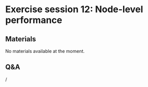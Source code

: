 # Exercise session 12: Node-level performance

<!--
The files for the exercises can be found in `Exercises/HPE/day4/node_performance`.
Try different compiler optimizations and see the impact on performance.
-->


## Materials

No materials available at the moment.

<!--
Temporary location of materials (for the lifetime of the training project):

-   See the exercise assignments in
    `/project/project_465001098/Slides/HPE/Exercises.pdf`.

-   Exercise files in `/project/project_465001098/Exercises/HPE/day4`

Temporary web-available materials:

-    Overview exercise assignments temporarily available on
     [this link](https://462000265.lumidata.eu/4day-20240423/files/LUMI-4day-20231003-4_Exercises_day4.pdf)
-->

<!--
Archived materials on LUMI:

-   Exercise assignments in `/appl/local/training/4day-20240423/files/LUMI-4day-20231003-Exercises_HPE.pdf`

-   Exercises as bizp2-compressed tar file in
    `/appl/local/training/4day-20240423/files/LUMI-4day-20231003-Exercises_HPE.tar.bz2`

-   Exercises as uncompressed tar file in
    `/appl/local/training/4day-20240423/files/LUMI-4day-20231003-Exercises_HPE.tar`
-->


## Q&A

/
